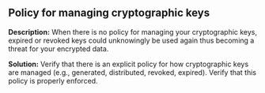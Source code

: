 
Policy for managing cryptographic keys
-------

**Description:**
When there is no policy for managing your cryptographic keys, expired or revoked keys could unknowingly be used again thus becoming a threat for your encrypted data. 


**Solution:**
Verify that there is an explicit policy for how cryptographic keys are managed (e.g., generated, distributed, revoked, expired). Verify that this policy is properly enforced.

	